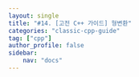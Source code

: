 ```yaml
---
layout: single
title: "#14. [고전 C++ 가이드] 형변환"
categories: "classic-cpp-guide"
tag: ["cpp"]
author_profile: false
sidebar: 
    nav: "docs"
---
```

